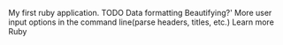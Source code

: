 My first ruby application.
TODO
Data formatting
Beautifying?'
More user input options in the command line(parse headers, titles, etc.)
Learn more Ruby
